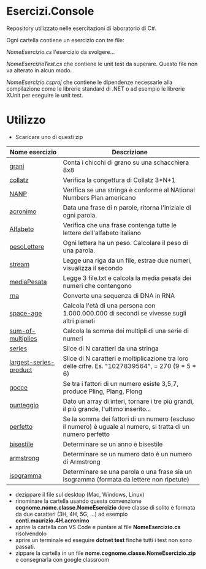# Esercizi.Console

Repository utilizzato nelle esercitazioni di laboratorio di C#.

Ogni cartella contiene un esercizio con tre file: 

*NomeEsercizio.cs*  l'esercizio da svolgere...

*NomeEsercizioTest.cs* che contiene le unit test da superare. Questo file non va alterato in alcun modo. 

*NomeEsercizio.csproj* che contiene le dipendenze necessarie alla compilazione come le librerie standard di .NET o ad esempio le librerie XUnit per eseguire le unit test.  

# Utilizzo

- Scaricare uno di questi zip

| Nome esercizio                                  | Descrizione                                                                                                  |
|-------------------------------------------------|--------------------------------------------------------------------------------------------------------------|
| [grani](http://bit.ly/2QCgO0r)                  | Conta i chicchi di grano su una schacchiera 8x8                                                              |
| [collatz](http://bit.ly/collatz19)              | Verifica la congettura di Collatz 3*N+1                                                                      |
| [NANP](http://bit.ly/NANP19)                    | Verifica se una stringa è conforme al NAtional Numbers Plan americano                                        |
| [acronimo](http://bit.ly/acronimo19)            | Data una frase di n parole, ritorna l'iniziale di ogni parola.                                               |
| [Alfabeto](http://bit.ly/2P3tYCO)               | Verifica che una frase contenga tutte le lettere dell'alfabeto italiano                                      |
| [pesoLettere](http://bit.ly/2L3PwOn)            | Ogni lettera ha un peso. Calcolare il peso di una parola.                                                    |
| [stream](http://bit.ly/2DCPXv2)                 | Legge una riga da un file, estrae due numeri, visualizza il secondo                                          |
| [mediaPesata](http://bit.ly/2DGaXkC)            | Legge 3 file.txt e calcola la media pesata dei numeri che contengono                                         |
| [rna](http://bit.ly/38gy9UJ)                    | Converte una sequenza di DNA in RNA                                                                          |
| [space-age](http://bit.ly/36iIKwr)              | Calcola l'età di una persona con 1.000.000.000 di secondi se vivesse sugli altri pianeti                     |
| [sum-of-multiplies](http://bit.ly/35aLN9K)      | Calcola la somma dei multipli di una serie di numeri                                                         |
| [series](http://bit.ly/2PtSgaB)                 | Slice di N caratteri da una stringa                                                                          |
| [largest-series-product](http://bit.ly/2rX8znj) | Slice di N caratteri e moltiplicazione tra loro delle cifre. Es. "1027839564",  =  270 (9 * 5 * 6)           |
| [gocce](http://bit.ly/36mNFx3)                  | Se tra i fattori di un numero esiste 3,5,7, produce Pling, Plang, Plong                                      |
| [punteggio](http://bit.ly/35drDuY)              | Dato un array di interi, tornare i tre più grandi, il più grande, l'ultimo inserito...                       |
| [perfetto](http://bit.ly/2QcIgTq)               | Se la somma dei fattori di un numero (escluso il numero) è uguale al numero, si tratta di un numero perfetto |
| [bisestile](http://bit.ly/2ZG3WdW)              | Determinare se un anno è bisestile                                                                           |
| [armstrong](http://bit.ly/2QdsSq3)              | Determinare se un numero dato è un numero di Armstrong                                                       |
| [isogramma](http://bit.ly/37vnEf7)              | Determinare se una parola o una frase sia un isogramma (formata da lettere non ripetute)                     |

- dezippare il file sul desktop (Mac, Windows, Linux)
- rinominare la cartella usando questa convenzione **cognome.nome.classe.NomeEsercizio** dove classe di solito è formata da due caratteri (3H, 4H, 5G, ...) ad esempio **conti.maurizio.4H.acronimo**
- aprire la cartella con VS Code e puntare al file **NomeEsercizio.cs** risolvendolo
- aprire un terminale ed eseguire **dotnet test** finchè tutti i test non sono passati.
- zippare la cartella in un file **nome.cognome.classe.NomeEsercizio.zip** e consegnarla con google classroom 



